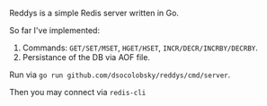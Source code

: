Reddys is a simple Redis server written in Go.

So far I've implemented:
1. Commands: `GET/SET/MSET`, `HGET/HSET`, `INCR/DECR/INCRBY/DECRBY`.
2. Persistance of the DB via AOF file.

Run via `go run github.com/dsocolobsky/reddys/cmd/server`.

Then you may connect via `redis-cli`
